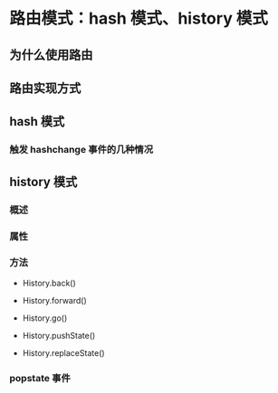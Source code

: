 # 路由模式：hash 模式、history 模式

## 为什么使用路由

## 路由实现方式

## hash 模式

### 触发 hashchange 事件的几种情况

## history 模式

### 概述

### 属性

### 方法

- History.back()
- History.forward()
- History.go()

- History.pushState()
- History.replaceState()

### popstate 事件
